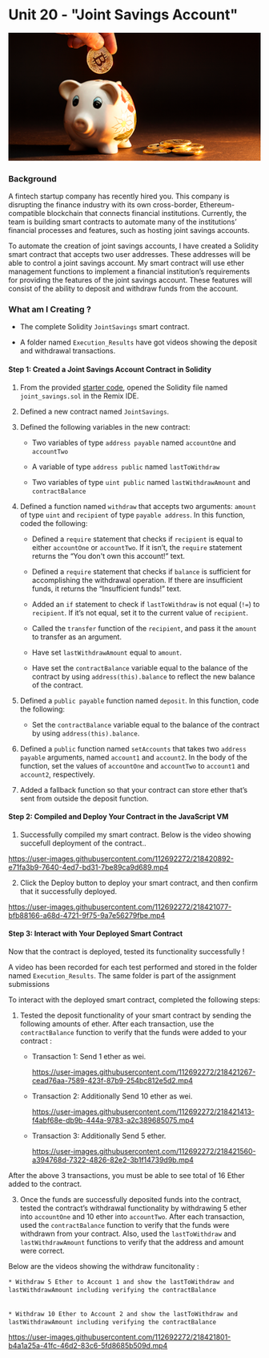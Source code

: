 # Unit 20 - "Joint Savings Account"

![alt=“”](Images/20-5-challenge-image.png)

### Background

A fintech startup company has recently hired you. This company is disrupting the finance industry with its own cross-border, Ethereum-compatible blockchain that connects financial institutions. Currently, the team is building smart contracts to automate many of the institutions’ financial processes and features, such as hosting joint savings accounts.

To automate the creation of joint savings accounts, I have created a Solidity smart contract that accepts two user addresses. These addresses will be able to control a joint savings account. My smart contract will use ether management functions to implement a financial institution’s requirements for providing the features of the joint savings account. These features will consist of the ability to deposit and withdraw funds from the account.

### What am I Creating ?

* The complete Solidity `JointSavings` smart contract.

* A folder named `Execution_Results` have got videos showing the deposit and withdrawal transactions.

#### Step 1: Created a Joint Savings Account Contract in Solidity

1. From the provided [starter code](Starter_Code), opened the Solidity file named `joint_savings.sol` in the Remix IDE.

2. Defined a new contract named `JointSavings`.

3. Defined the following variables in the new contract:

    * Two variables of type `address payable` named `accountOne` and `accountTwo`

    * A variable of type `address public` named `lastToWithdraw`

    * Two variables of type `uint public` named `lastWithdrawAmount` and `contractBalance`


4. Defined a function named `withdraw` that accepts two arguments: `amount` of type `uint` and `recipient` of type `payable address`. In this function, coded the following:

    * Defined a `require` statement that checks if `recipient` is equal to either `accountOne` or `accountTwo`. If it isn’t, the `require` statement returns the “You don't own this account!” text.

    * Defined a `require` statement that checks if `balance` is sufficient for accomplishing the withdrawal operation. If there are insufficient funds, it returns the “Insufficient funds!” text.

    * Added an `if` statement to check if `lastToWithdraw` is not equal (`!=`) to `recipient`. If it’s not equal, set it to the current value of `recipient`.

    * Called the `transfer` function of the `recipient`, and pass it the `amount` to transfer as an argument.

    * Have set `lastWithdrawAmount` equal to `amount`.

    * Have set the `contractBalance` variable equal to the balance of the contract by using `address(this).balance` to reflect the new balance of the contract.


5. Defined a `public payable` function named `deposit`. In this function, code the following:

    * Set the `contractBalance` variable equal to the balance of the contract by using `address(this).balance`.

6. Defined a `public` function named `setAccounts` that takes two `address payable` arguments, named `account1` and `account2`. In the body of the function, set the values of `accountOne` and `accountTwo` to `account1` and `account2`, respectively.

7. Added a fallback function so that your contract can store ether that’s sent from outside the deposit function.

#### Step 2: Compiled and Deploy Your Contract in the JavaScript VM

1. Successfully compiled my smart contract. Below is the video showing succefull deployment of the contract..

https://user-images.githubusercontent.com/112692272/218420892-e71fa3b9-7640-4ed7-bd31-7be89ca9d689.mp4


2. Click the Deploy button to deploy your smart contract, and then confirm that it successfully deployed.


https://user-images.githubusercontent.com/112692272/218421077-bfb88166-a68d-4721-9f75-9a7e56279fbe.mp4


#### Step 3: Interact with Your Deployed Smart Contract

Now that the contract is deployed, tested its functionality successfully ! 

A video has been recorded for each test performed and stored in the folder named `Execution_Results`. The same folder is part of the assignment submissions

To interact with the deployed smart contract, completed the following steps:

1. Tested the deposit functionality of your smart contract by sending the following amounts of ether. After each transaction, use the `contractBalance` function to verify that the funds were added to your contract :

    * Transaction 1: Send 1 ether as wei.   

      https://user-images.githubusercontent.com/112692272/218421267-cead76aa-7589-423f-87b9-254bc812e5d2.mp4

    * Transaction 2: Additionally Send 10 ether as wei.

      https://user-images.githubusercontent.com/112692272/218421413-f4abf68e-db9b-444a-9783-a2c389685075.mp4

    * Transaction 3: Additionally Send 5 ether.

      https://user-images.githubusercontent.com/112692272/218421560-a394768d-7322-4826-82e2-3b1f14739d9b.mp4


After the above 3 transactions, you must be able to see total of 16 Ether added to the contract.

3. Once the funds are successfully deposited funds into the contract, tested the contract’s withdrawal functionality by withdrawing 5 ether into `accountOne` and 10 ether into `accountTwo`. After each transaction, used the `contractBalance` function to verify that the funds were withdrawn from your contract. Also, used the `lastToWithdraw` and `lastWithdrawAmount` functions to verify that the address and amount were correct.

Below are the videos showing the withdraw funcitonality :

    * Withdraw 5 Ether to Account 1 and show the lastToWithdraw and lastWithdrawAmount including verifying the contractBalance
      

    * Withdraw 10 Ether to Account 2 and show the lastToWithdraw and lastWithdrawAmount including verifying the contractBalance
    
      

https://user-images.githubusercontent.com/112692272/218421801-b4a1a25a-41fc-46d2-83c6-5fd8685b509d.mp4

